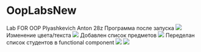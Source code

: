 # OopLabsNew
Lab FOR OOP
Plyashkevich Anton 28z
Программа после запуска
<img src=https://cdn.discordapp.com/attachments/407510344509030400/690915445561360394/unknown.png>
Изменение цвета/текста
<img src=https://cdn.discordapp.com/attachments/407510344509030400/690917183483543672/unknown.png>
Добавлен список предметов
<img src=https://cdn.discordapp.com/attachments/407510344509030400/690900098493972480/unknown.png>
Переделан список студентов в functional component
<img src=https://cdn.discordapp.com/attachments/407510344509030400/690916479666749514/unknown.png>
<img src=https://cdn.discordapp.com/attachments/407510344509030400/690917636074373120/unknown.png>
